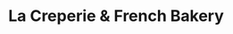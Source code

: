 ---
title: "La Creperie & French Bakery"
url: /fort-collins/la-creperie-and-french-bakery/
shop: bakery
---